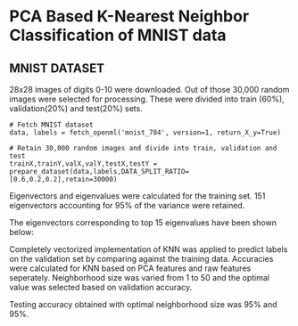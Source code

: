 # PCA Based K-Nearest Neighbor Classification of MNIST data

## MNIST DATASET

28x28 images of digits 0-10 were downloaded. Out of those 30,000 random images were selected for processing.
These were divided into train (60%), validation(20%) and test(20%) sets.
```
# Fetch MNIST dataset
data, labels = fetch_openml('mnist_784', version=1, return_X_y=True)
```
```
# Retain 30,000 random images and divide into train, validation and test
trainX,trainY,valX,valY,testX,testY = prepare_dataset(data,labels,DATA_SPLIT_RATIO=[0.6,0.2,0.2],retain=30000)
```

Eigenvectors and eigenvalues were calculated for the training set. 151 eigenvectors accounting for 95% of the variance were retained.


The eigenvectors corresponding to top 15 eigenvalues have been shown below:


Completely vectorized implementation of KNN was applied to predict labels on the validation set by comparing against the training data.
Accuracies were calculated for KNN based on PCA features and raw features seperately.
Neighborhood size was varied from 1 to 50 and the optimal value was selected based on validation accuracy.

Testing accuracy obtained with optimal neighborhood size was 95% and 95%.

